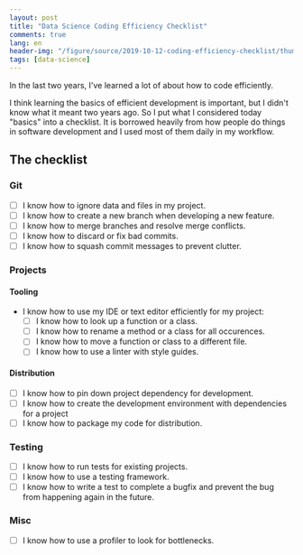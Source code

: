 ```yaml
---
layout: post
title: "Data Science Coding Efficiency Checklist"
comments: true
lang: en
header-img: "/figure/source/2019-10-12-coding-efficiency-checklist/thumbnail.png"
tags: [data-science]
---
```


In the last two years, I've learned a lot of about how to code efficiently. 

I think learning the basics of efficient development is important, but I didn't know what it meant two years ago. So I put what I considered today "basics" into a checklist. It is borrowed heavily from how people do things in software development and I used most of them daily in my workflow.

## The checklist

### Git

- [ ] I know how to ignore data and files in my project.
- [ ] I know how to create a new branch when developing a new feature.
- [ ] I know how to merge branches and resolve merge conflicts.
- [ ] I know how to discard or fix bad commits.
- [ ] I know how to squash commit messages to prevent clutter.

### Projects

#### Tooling

- I know how to use my IDE or text editor efficiently for my project:
    - [ ] I know how to look up a function or a class.
    - [ ] I know how to rename a method or a class for all occurences.
    - [ ] I know how to move a function or class to a different file.
    - [ ] I know how to use a linter with style guides.

#### Distribution

- [ ] I know how to pin down project dependency for development.
- [ ] I know how to create the development environment with dependencies for a project 
- [ ] I know how to package my code for distribution.

### Testing

- [ ] I know how to run tests for existing projects.
- [ ] I know how to use a testing framework.
- [ ] I know how to write a test to complete a bugfix and prevent the bug from happening again in the future.

### Misc

- [ ] I know how to use a profiler to look for bottlenecks.
